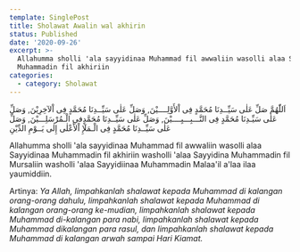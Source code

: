 ```yaml
---
template: SinglePost
title: Sholawat Awalin wal akhirin
status: Published
date: '2020-09-26'
excerpt: >-
  Allahumma sholli 'ala sayyidinaa Muhammad fil awwaliin wasolli alaa Sayyidinaa
  Muhammadin fil akhiriin
categories:
  - category: Sholawat
---
```

اَللّٰهُمَّ صَلِّ عَلٰى سَيِّــدِنَا مُحَمَّدٍ فِى اْلأَوَّلِــــيْنَ, وَصَلِّ عَلٰى سَيِّــدِنَا مُحَمَّدٍ فِى اْلآخِرِيْنَ, وَصَلِّ عَلٰى سَيِّـدِنَا مُحَمَّدٍ فِى النَّـــبِـــيِــــيْنَ, وَصَلِّ عَلٰى سَيِّــدِنَا مُحَمَّدٍفىِ الْـمُرْسَلِـــيْنَ, وَصَلِّ عَلٰى سَيِّــدِنَا مُحَمَّدٍ فِى الْـمَلٓإِ اْلأَعْلٰى إِلٰى يَــوْمِ الدِّيْنِ

Allahumma sholli 'ala sayyidinaa Muhammad fil awwaliin wasolli alaa Sayyidinaa Muhammadin fil akhiriin washolli 'alaa Sayyidina Muhammadin fil Mursaliin washolli 'alaa Sayyidiinaa Muhammadin Malaa'il a'laa ilaa yaumiddiin.

Artinya: 
_Ya Allah, limpahkanlah shalawat kepada Muhammad di kalangan orang-orang dahulu, limpahkanlah shalawat kepada Muhammad di kalangan orang-orang ke-mudian, limpahkanlah shalawat kepada Muhammad di-kalangan para nabi, limpahkanlah shalawat kepada Muhammad dikalangan para rasul, dan limpahkanlah shalawat kepada Muhammad di kalangan arwah sampai Hari Kiamat._
